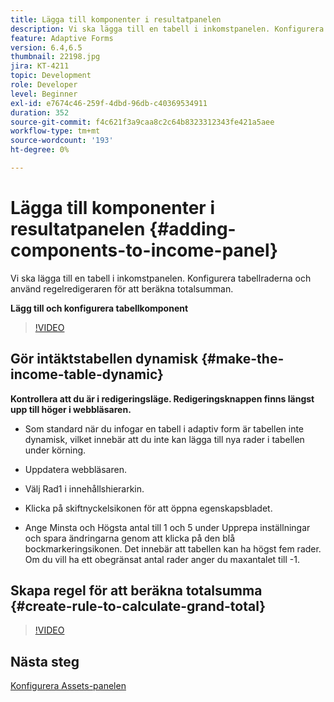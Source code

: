 ```yaml
---
title: Lägga till komponenter i resultatpanelen
description: Vi ska lägga till en tabell i inkomstpanelen. Konfigurera tabellraderna och använd regelredigeraren för att beräkna totalsumman.
feature: Adaptive Forms
version: 6.4,6.5
thumbnail: 22198.jpg
jira: KT-4211
topic: Development
role: Developer
level: Beginner
exl-id: e7674c46-259f-4dbd-96db-c40369534911
duration: 352
source-git-commit: f4c621f3a9caa8c2c64b8323312343fe421a5aee
workflow-type: tm+mt
source-wordcount: '193'
ht-degree: 0%

---
```


# Lägga till komponenter i resultatpanelen {#adding-components-to-income-panel}

Vi ska lägga till en tabell i inkomstpanelen. Konfigurera tabellraderna och använd regelredigeraren för att beräkna totalsumman.

**Lägg till och konfigurera tabellkomponent**

>[!VIDEO](https://video.tv.adobe.com/v/22198?quality=12&learn=on)



## Gör intäktstabellen dynamisk {#make-the-income-table-dynamic}

**Kontrollera att du är i redigeringsläge. Redigeringsknappen finns längst upp till höger i webbläsaren.**

* Som standard när du infogar en tabell i adaptiv form är tabellen inte dynamisk, vilket innebär att du inte kan lägga till nya rader i tabellen under körning.

* Uppdatera webbläsaren.

* Välj Rad1 i innehållshierarkin.

* Klicka på skiftnyckelsikonen för att öppna egenskapsbladet.

* Ange Minsta och Högsta antal till 1 och 5 under Upprepa inställningar och spara ändringarna genom att klicka på den blå bockmarkeringsikonen. Det innebär att tabellen kan ha högst fem rader. Om du vill ha ett obegränsat antal rader anger du maxantalet till -1.

## Skapa regel för att beräkna totalsumma {#create-rule-to-calculate-grand-total}


>[!VIDEO](https://video.tv.adobe.com/v/22197?quality=12&learn=on)

## Nästa steg

[Konfigurera Assets-panelen](./configuring-assets-panel.md)
